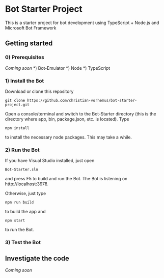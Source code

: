 # Bot Starter Project
This is a starter project for bot development using TypeScript + Node.js and Microsoft Bot Framework

## Getting started

### 0) Prerequisites
_Coming soon_
*) Bot-Emulator
*) Node
*) TypeScript

### 1) Install the Bot
Download or clone this repository
```
git clone https://github.com/christian-vorhemus/bot-starter-project.git
```
Open a console/terminal and switch to the Bot-Starter directory (this is the directory where app, bin, package.json, etc. is located). Type
```
npm install
```
to install the necessary node packages. This may take a while.

### 2) Run the Bot
If you have Visual Studio installed, just open
```
Bot-Starter.sln
```
and press F5 to build and run the Bot. The Bot is listening on http://localhost:3978.

Otherwise, just type 
```
npm run build
```
to build the app and 
```
npm start
```
to run the Bot.

### 3) Test the Bot


## Investigate the code

_Coming soon_
